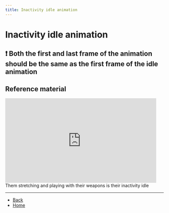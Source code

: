 ```yaml
---
title: Inactivity idle animation
---
```


# Inactivity idle animation

## ❗ Both the first and last frame of the animation should be the same as the first frame of the idle animation

## Reference material

<iframe width="480" height="270" src="https://www.youtube.com/embed/tOGbRZlQZRc" frameborder="0" allow="accelerometer; autoplay; clipboard-write; encrypted-media; gyroscope; picture-in-picture" allowfullscreen></iframe>  
Them stretching and playing with their weapons is their inactivity idle

---

- [Back](../supers)
- [Home](../../)
